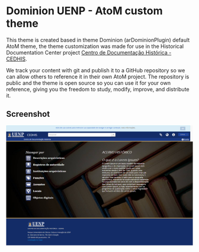 # Dominion UENP - AtoM custom theme

This theme is created based in theme Dominion (arDominionPlugin) default AtoM theme, the theme customization was made for use in the Historical Documentation Center project [Centro de Documentação Histórica - CEDHIS](http://atom.uenp.edu.br).

We track your content with git and publish it to a GitHub repository so we can allow others to reference it in their own AtoM project. The repository is public and the theme is open source so you can use it for your own reference, giving you the freedom to study, modify, improve, and distribute it.

## Screenshot

![Screenshot](images/image-big.png)
